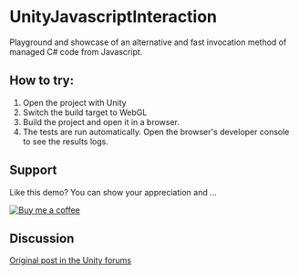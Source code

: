 # UnityJavascriptInteraction

Playground and showcase of an alternative and fast invocation method of managed C# code from Javascript.

## How to try:

1. Open the project with Unity
2. Switch the build target to WebGL
3. Build the project and open it in a browser.
4. The tests are run automatically. Open the browser's developer console to see the results logs.

## Support

Like this demo? You can show your appreciation and ...

[![Buy me a coffee](https://az743702.vo.msecnd.net/cdn/kofi1.png?v=0)][kofi]

## Discussion

[Original post in the Unity forums](http://forum.unity3d.com/threads/super-fast-javascript-interaction-on-webgl.382734/)

[kofi]: https://ko-fi.com/C0C3BW7G